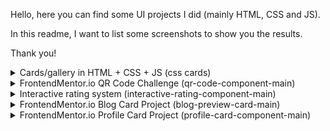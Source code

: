 Hello, here you can find some UI projects I did (mainly HTML, CSS and JS).

In this readme, I want to list some screenshots to show you the results.

Thank you!

<details>
  <summary>Cards/gallery in HTML + CSS + JS (css cards)</summary>

https://github.com/txnello/css-prjs/assets/49204166/8b70fca3-e096-46f5-bacf-3cef02385c86


</details>

<details>
  <summary>FrontendMentor.io QR Code Challenge (qr-code-component-main)</summary>
  <img src="https://i.imgur.com/FsAQA8S.jpg">
</details>

<details>
  <summary>Interactive rating system (interactive-rating-component-main)</summary>
  

https://github.com/txnello/css-prjs/assets/49204166/d5312e8d-d375-440a-a269-7c42b09fa072


</details>

<details>
  <summary>FrontendMentor.io Blog Card Project (blog-preview-card-main)</summary>
  <img src="https://i.imgur.com/jfZad8R.png">
</details>

<details>
  <summary>FrontendMentor.io Profile Card Project (profile-card-component-main)</summary>
  <img src="https://i.imgur.com/eToPUw2.png">
</details>
